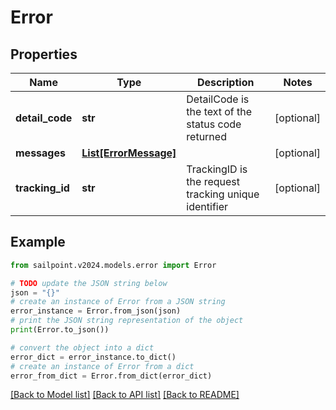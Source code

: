 # Error


## Properties

Name | Type | Description | Notes
------------ | ------------- | ------------- | -------------
**detail_code** | **str** | DetailCode is the text of the status code returned | [optional] 
**messages** | [**List[ErrorMessage]**](ErrorMessage.md) |  | [optional] 
**tracking_id** | **str** | TrackingID is the request tracking unique identifier | [optional] 

## Example

```python
from sailpoint.v2024.models.error import Error

# TODO update the JSON string below
json = "{}"
# create an instance of Error from a JSON string
error_instance = Error.from_json(json)
# print the JSON string representation of the object
print(Error.to_json())

# convert the object into a dict
error_dict = error_instance.to_dict()
# create an instance of Error from a dict
error_from_dict = Error.from_dict(error_dict)
```
[[Back to Model list]](../README.md#documentation-for-models) [[Back to API list]](../README.md#documentation-for-api-endpoints) [[Back to README]](../README.md)


